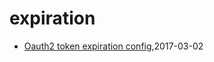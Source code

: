 # expiration
* [Oauth2 token expiration config](/2017/2017-03-02-oauth2-token-expiration-config),2017-03-02
